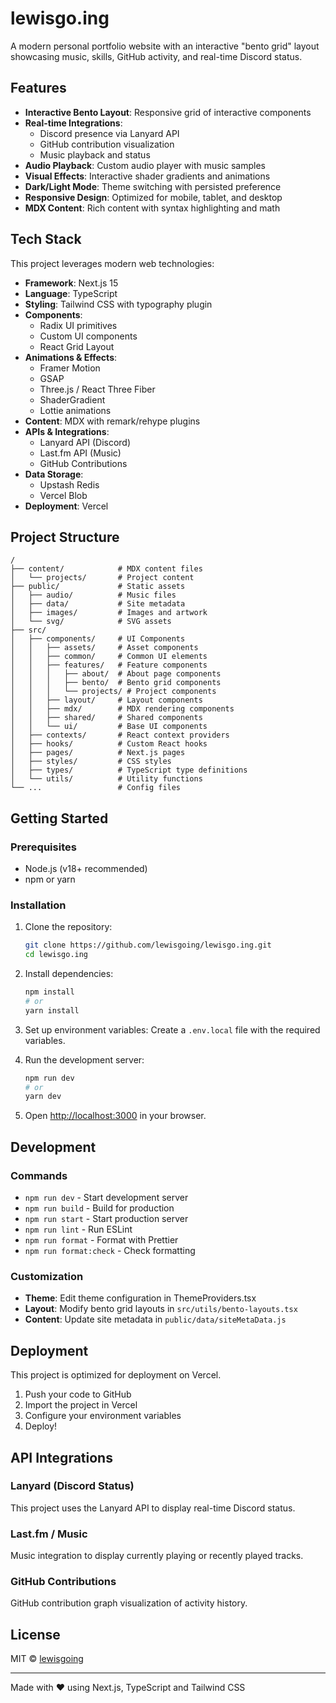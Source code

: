 # lewisgo.ing

A modern personal portfolio website with an interactive "bento grid" layout showcasing music, skills, GitHub activity, and real-time Discord status.

## Features

- **Interactive Bento Layout**: Responsive grid of interactive components
- **Real-time Integrations**:
  - Discord presence via Lanyard API
  - GitHub contribution visualization
  - Music playback and status
- **Audio Playback**: Custom audio player with music samples
- **Visual Effects**: Interactive shader gradients and animations
- **Dark/Light Mode**: Theme switching with persisted preference
- **Responsive Design**: Optimized for mobile, tablet, and desktop
- **MDX Content**: Rich content with syntax highlighting and math

## Tech Stack

This project leverages modern web technologies:

- **Framework**: Next.js 15
- **Language**: TypeScript
- **Styling**: Tailwind CSS with typography plugin
- **Components**: 
  - Radix UI primitives
  - Custom UI components
  - React Grid Layout
- **Animations & Effects**:
  - Framer Motion
  - GSAP
  - Three.js / React Three Fiber
  - ShaderGradient
  - Lottie animations
- **Content**: MDX with remark/rehype plugins
- **APIs & Integrations**:
  - Lanyard API (Discord)
  - Last.fm API (Music)
  - GitHub Contributions
- **Data Storage**: 
  - Upstash Redis
  - Vercel Blob
- **Deployment**: Vercel

## Project Structure

```
/
├── content/            # MDX content files
│   └── projects/       # Project content
├── public/             # Static assets
│   ├── audio/          # Music files
│   ├── data/           # Site metadata
│   ├── images/         # Images and artwork
│   └── svg/            # SVG assets
├── src/
│   ├── components/     # UI Components
│   │   ├── assets/     # Asset components
│   │   ├── common/     # Common UI elements
│   │   ├── features/   # Feature components
│   │   │   ├── about/  # About page components
│   │   │   ├── bento/  # Bento grid components
│   │   │   └── projects/ # Project components
│   │   ├── layout/     # Layout components
│   │   ├── mdx/        # MDX rendering components
│   │   ├── shared/     # Shared components
│   │   └── ui/         # Base UI components
│   ├── contexts/       # React context providers
│   ├── hooks/          # Custom React hooks
│   ├── pages/          # Next.js pages
│   ├── styles/         # CSS styles
│   ├── types/          # TypeScript type definitions
│   └── utils/          # Utility functions
└── ...                 # Config files
```

## Getting Started

### Prerequisites

- Node.js (v18+ recommended)
- npm or yarn

### Installation

1. Clone the repository:
   ```bash
   git clone https://github.com/lewisgoing/lewisgo.ing.git
   cd lewisgo.ing
   ```

2. Install dependencies:
   ```bash
   npm install
   # or
   yarn install
   ```

3. Set up environment variables:
   Create a `.env.local` file with the required variables.

4. Run the development server:
   ```bash
   npm run dev
   # or
   yarn dev
   ```

5. Open [http://localhost:3000](http://localhost:3000) in your browser.

## Development

### Commands

- `npm run dev` - Start development server
- `npm run build` - Build for production
- `npm run start` - Start production server
- `npm run lint` - Run ESLint
- `npm run format` - Format with Prettier
- `npm run format:check` - Check formatting

### Customization

- **Theme**: Edit theme configuration in ThemeProviders.tsx
- **Layout**: Modify bento grid layouts in `src/utils/bento-layouts.tsx`
- **Content**: Update site metadata in `public/data/siteMetaData.js`

## Deployment

This project is optimized for deployment on Vercel.

1. Push your code to GitHub
2. Import the project in Vercel
3. Configure your environment variables
4. Deploy!

## API Integrations

### Lanyard (Discord Status)

This project uses the Lanyard API to display real-time Discord status.

### Last.fm / Music

Music integration to display currently playing or recently played tracks.

### GitHub Contributions

GitHub contribution graph visualization of activity history.

## License

MIT © [lewisgoing](https://github.com/lewisgoing)

---

Made with ❤️ using Next.js, TypeScript and Tailwind CSS